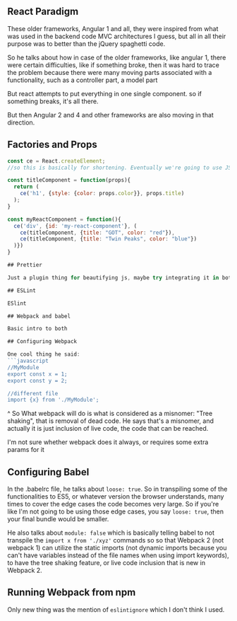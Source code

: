 ## React Paradigm

These older frameworks, Angular 1 and all, they were inspired from what was used in the backend code MVC architectures I guess, but all in all their purpose was to better than the jQuery spaghetti code.

So he talks about how in case of the older frameworks, like angular 1, there were certain difficulties, like if something broke, then it was hard to trace the problem because there were many moving parts associated with a functionality, such as a controller part, a model part

But react attempts to put everything in one single component. so if something breaks, it's all there.

But then Angular 2 and 4 and other frameworks are also moving in that direction.


## Factories and Props

```javascript
const ce = React.createElement;
//so this is basically for shortening. Eventually we're going to use JSX, but in the lecture he says some people do still use just it.

const titleComponent = function(props){
  return (
    ce('h1', {style: {color: props.color}}, props.title)
  );
}

const myReactComponent = function(){
  ce('div', {id: 'my-react-component'}, (
    ce(titleComponent, {title: "GOT", color: "red"}),
    ce(titleComponent, {title: "Twin Peaks", color: "blue"})
  )})
}

## Prettier

Just a plugin thing for beautifying js, maybe try integrating it in both uniware and the webpack project

## ESLint

ESlint

## Webpack and babel

Basic intro to both

## Configuring Webpack

One cool thing he said:
```javascript
//MyModule
export const x = 1;
export const y = 2;

//different file
import {x} from './MyModule';
```

^ So What webpack will do is what is considered as a misnomer: "Tree shaking", that is removal of dead code. He says that's a misnomer, and actually it is just inclusion of live code, the code that can be reached.

I'm not sure whether webpack does it always, or requires some extra params for it


## Configuring Babel

In the .babelrc file, he talks about `loose: true`. So in transpiling some of the functionalities to ES5, or whatever version the browser understands, many times to cover the edge cases the code becomes very large. So if you're like I'm not going to be using those edge cases, you say `loose: true`, then your final bundle would be smaller.

He also talks about `module: false` which is basically telling babel to not transpile the `import x from './xyz'` commands so so that Webpack 2 (not webpack 1) can utilize the static imports (not dynamic imports because you can't have variables instead of the file names when using import keywords), to have the tree shaking feature, or live code inclusion that is new in Webpack 2.

## Running Webpack from npm

Only new thing was the mention of `eslintignore` which I don't think I used.


